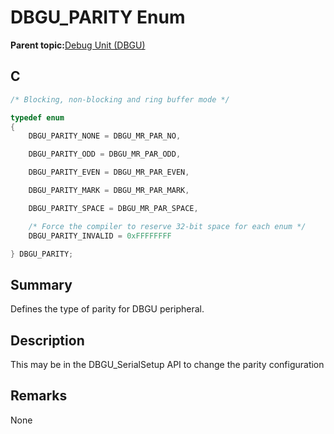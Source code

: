 # DBGU\_PARITY Enum

**Parent topic:**[Debug Unit \(DBGU\)](GUID-97C41240-2AC0-4D05-A97E-83EB780C57A2.md)

## C

```c
/* Blocking, non-blocking and ring buffer mode */

typedef enum
{
    DBGU_PARITY_NONE = DBGU_MR_PAR_NO,

    DBGU_PARITY_ODD = DBGU_MR_PAR_ODD,

    DBGU_PARITY_EVEN = DBGU_MR_PAR_EVEN,

    DBGU_PARITY_MARK = DBGU_MR_PAR_MARK,

    DBGU_PARITY_SPACE = DBGU_MR_PAR_SPACE,

    /* Force the compiler to reserve 32-bit space for each enum */
    DBGU_PARITY_INVALID = 0xFFFFFFFF

} DBGU_PARITY;

```

## Summary

Defines the type of parity for DBGU peripheral.

## Description

This may be in the DBGU\_SerialSetup API to change the parity configuration

## Remarks

None

